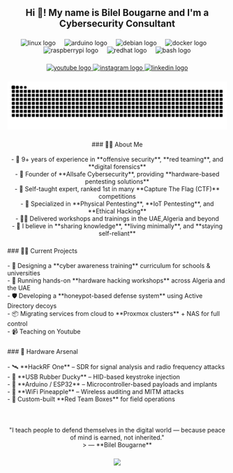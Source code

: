 <h2 align="center">Hi 👋! My name is Bilel Bougarne and I'm a Cybersecurity Consultant</h2>

###

<div align="center">
  <img src="https://cdn.simpleicons.org/linux/FCC624" height="30" alt="linux logo"  />
  <img width="12" />
  <img src="https://skillicons.dev/icons?i=arduino" height="30" alt="arduino logo"  />
  <img width="12" />
  <img src="https://cdn.simpleicons.org/debian/A81D33" height="30" alt="debian logo"  />
  <img width="12" />
  <img src="https://cdn.simpleicons.org/docker/2496ED" height="30" alt="docker logo"  />
  <img width="12" />
  <img src="https://cdn.simpleicons.org/raspberrypi/A22846" height="30" alt="raspberrypi logo"  />
  <img width="12" />
  <img src="https://cdn.simpleicons.org/redhat/EE0000" height="30" alt="redhat logo"  />
  <img width="12" />
  <img src="https://skillicons.dev/icons?i=bash" height="30" alt="bash logo"  />
</div>

###

<div align="center">
  <a href="https://www.youtube.com/@Matrix19962" target="_blank">
    <img src="https://img.shields.io/static/v1?message=Youtube&logo=youtube&label=&color=FF0000&logoColor=white&labelColor=&style=for-the-badge" height="35" alt="youtube logo"  />
  </a>
  <a href="https://instagram.com/bougarnebilel" target="_blank">
    <img src="https://img.shields.io/static/v1?message=Instagram&logo=instagram&label=&color=E4405F&logoColor=white&labelColor=&style=for-the-badge" height="35" alt="instagram logo"  />
  </a>
  <a href="https://www.linkedin.com/in/bougarne-bilel-47196b1b1/" target="_blank">
    <img src="https://img.shields.io/static/v1?message=LinkedIn&logo=linkedin&label=&color=0077B5&logoColor=white&labelColor=&style=for-the-badge" height="35" alt="linkedin logo"  />
  </a>
</div>

###

<img src="https://raw.githubusercontent.com/bilelbougarne/bilelbougarne/output/snake.svg" alt="Snake animation" />

###

<p align="center">
### 👨‍💻 About Me<br><br>- 🔎 9+ years of experience in **offensive security**, **red teaming**, and **digital forensics**<br>- 💼 Founder of **Allsafe Cybersecurity**, providing **hardware-based pentesting solutions**<br>- 🧠 Self-taught expert, ranked 1st in many **Capture The Flag (CTF)** competitions<br>- 📡 Specialized in **Physical Pentesting**, **IoT Pentesting**, and **Ethical Hacking**<br>- 🧑‍🏫 Delivered workshops and trainings in the UAE,Algeria and beyond<br>- 💬 I believe in **sharing knowledge**, **living minimally**, and **staying self-reliant**</p>

###

<p align="left">
### 🧑‍🏫 Current Projects<br><br>- 🔬 Designing a **cyber awareness training** curriculum for schools & universities<br>- 🧪 Running hands-on **hardware hacking workshops** across Algeria and the UAE<br>- 🛡️ Developing a **honeypot-based defense system** using Active Directory decoys<br>- 📦 Migrating services from cloud to **Proxmox clusters** + NAS for full control<br>- 📹 Teaching on Youtube</p>

###

<p align="left">
### 🧰 Hardware Arsenal<br><br>- 🛰️ **HackRF One** – SDR for signal analysis and radio frequency attacks<br>- 💉 **USB Rubber Ducky** – HID-based keystroke injection<br>- 🧠 **Arduino / ESP32** – Microcontroller-based payloads and implants<br>- 📶 **WiFi Pineapple** – Wireless auditing and MITM attacks<br>- 🔐 Custom-built **Red Team Boxes** for field operations</p>

###

<br clear="both">

<p align="center">"I teach people to defend themselves in the digital world — because peace of mind is earned, not inherited."  <br>> — **Bilel Bougarne**</p>

###

<div align="center">
  <img src="https://profile-counter.glitch.me/bilelbougarne/count.svg?"  />
</div>

###